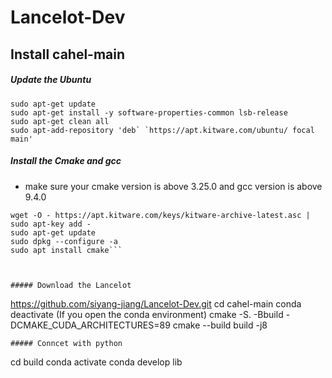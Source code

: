 # Lancelot-Dev

## Install cahel-main

##### Update the Ubuntu
```
sudo apt-get update
sudo apt-get install -y software-properties-common lsb-release
sudo apt-get clean all
sudo apt-add-repository 'deb` `https://apt.kitware.com/ubuntu/ focal main'
```


##### Install the Cmake and gcc
- make sure your cmake version is above 3.25.0 and gcc version is above 9.4.0

```
wget -O - https://apt.kitware.com/keys/kitware-archive-latest.asc | sudo apt-key add -
sudo apt-get update
sudo dpkg --configure -a
sudo apt install cmake```



##### Download the Lancelot
```
https://github.com/siyang-jiang/Lancelot-Dev.git
cd cahel-main
conda deactivate (If you open the conda environment)
cmake -S. -Bbuild -DCMAKE_CUDA_ARCHITECTURES=89
cmake --build build -j8
```
##### Conncet with python

```
cd build
conda activate
conda develop lib
```
